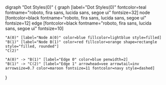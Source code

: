 digraph "Dot Styles(0)" {
  graph [label="Dot Styles(0)" fontcolor=teal fontname="roboto, fira sans, lucida sans, segoe ui" fontsize=32]
  node [fontcolor=black fontname="roboto, fira sans, lucida sans, segoe ui" fontsize=12]
  edge [fontcolor=black fontname="roboto, fira sans, lucida sans, segoe ui" fontsize=10]

    "A(0)" [label="Node A(0)" color=blue fillcolor=lightblue style=filled]
    "B(1)" [label="Node B(1)" color=red fillcolor=orange shape=rectangle style="filled, rounded"]
    "C(2)"

    "A(0)" -> "B(1)" [label="Edge 0" color=blue penwidth=2]
    "B(1)" -> "C(2)" [label="Edge 1" arrowhead=vee arrowtail=inv arrowsize=0.7 color=maroon fontsize=11 fontcolor=navy style=dashed]

}
